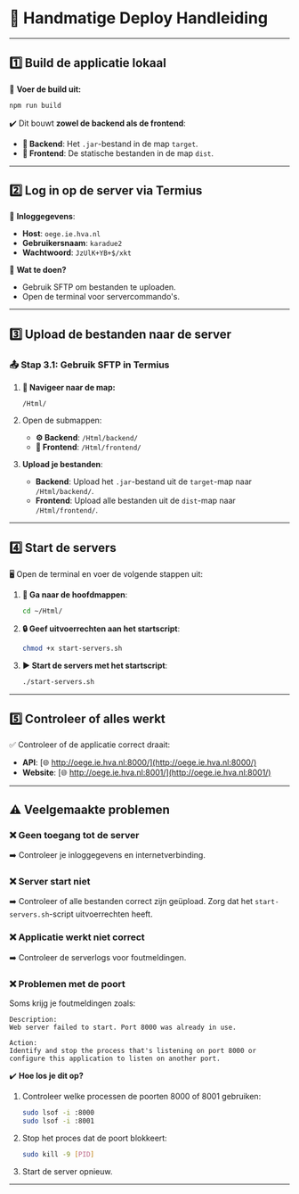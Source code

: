 # **🌟 Handmatige Deploy Handleiding**

---

## **1️⃣ Build de applicatie lokaal**

🚀 **Voer de build uit:**
```bash
npm run build
```

✔️ Dit bouwt **zowel de backend als de frontend**:
- **📂 Backend**: Het `.jar`-bestand in de map `target`.
- **📂 Frontend**: De statische bestanden in de map `dist`.

---

## **2️⃣ Log in op de server via Termius**

🔑 **Inloggegevens**:
- **Host**: `oege.ie.hva.nl`
- **Gebruikersnaam**: `karadue2`
- **Wachtwoord**: `JzUlK+YB+$/xkt`

📡 **Wat te doen?**
- Gebruik SFTP om bestanden te uploaden.
- Open de terminal voor servercommando's.

---

## **3️⃣ Upload de bestanden naar de server**

### **📤 Stap 3.1: Gebruik SFTP in Termius**
1. **📁 Navigeer naar de map:**
   ```plaintext
   /Html/
   ```

2. Open de submappen:
   - **⚙️ Backend**: `/Html/backend/`
   - **🎨 Frontend**: `/Html/frontend/`

3. **Upload je bestanden**:
   - **Backend**: Upload het `.jar`-bestand uit de `target`-map naar `/Html/backend/`.
   - **Frontend**: Upload alle bestanden uit de `dist`-map naar `/Html/frontend/`.

---

## **4️⃣ Start de servers**

🖥️ Open de terminal en voer de volgende stappen uit:

1. **📂 Ga naar de hoofdmappen**:
   ```bash
   cd ~/Html/
   ```

2. **🔒 Geef uitvoerrechten aan het startscript**:
   ```bash
   chmod +x start-servers.sh
   ```

3. **▶️ Start de servers met het startscript**:
   ```bash
   ./start-servers.sh
   ```

---

## **5️⃣ Controleer of alles werkt**

✅ Controleer of de applicatie correct draait:
- **API**: [🌐 http://oege.ie.hva.nl:8000/](http://oege.ie.hva.nl:8000/)
- **Website**: [🌐 http://oege.ie.hva.nl:8001/](http://oege.ie.hva.nl:8001/)

---

## **⚠️ Veelgemaakte problemen**

### ❌ **Geen toegang tot de server**
➡️ Controleer je inloggegevens en internetverbinding.

### ❌ **Server start niet**
➡️ Controleer of alle bestanden correct zijn geüpload. Zorg dat het `start-servers.sh`-script uitvoerrechten heeft.

### ❌ **Applicatie werkt niet correct**
➡️ Controleer de serverlogs voor foutmeldingen.

### ❌ **Problemen met de poort**
Soms krijg je foutmeldingen zoals:
```plaintext
Description:  
Web server failed to start. Port 8000 was already in use.

Action:  
Identify and stop the process that's listening on port 8000 or configure this application to listen on another port.
```

✔️ **Hoe los je dit op?**
1. Controleer welke processen de poorten 8000 of 8001 gebruiken:
   ```bash
   sudo lsof -i :8000
   sudo lsof -i :8001
   ```

2. Stop het proces dat de poort blokkeert:
   ```bash
   sudo kill -9 [PID]
   ```

3. Start de server opnieuw.

---